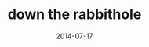 ---
layout: default
modal-id: 12
date: 2014-07-17
img: sulphur.png
alt: image-alt
title: down the rabbithole
description: one of my first mixes and still one of my favorites. WINTER SOLSTICE 2008 - Down the Rabbithole (distortion+delay mix) -for matthew and marcel- do you remember your first time? do you remember who you were with? another glitch-hop mix all chopped screwed glitched and, this time around, slathered with trance and dark ambient – where else are you going to find too short, public enemy, digweed, dubfire, glitch mob side projects, khia, and excerpts from Pi and Japanese horror movies in the same mix? get yourself up the creek without a paddle, finding your way home is half the fun. mostly mixed while curled up in bed under the influence of the flu. turntables are for those who lack imagination.
music_types: illbient, gitch-hop, trance, hip hop
mixcloud_direct_link: https://www.mixcloud.com/growltiger23/downtherabbithole/ 
download_url: http://cl.ly/2P1R1O3O2Y1s/download/down%20the%20rabbithole.mp3
mixcloud_url: https://www.mixcloud.com/widget/iframe/?embed_type=widget_standard&amp;embed_uuid=0d71af15-c34f-490e-bc71-531ab9f9268c&amp;feed=https%3A%2F%2Fwww.mixcloud.com%2Fgrowltiger23%2Fdowntherabbithole%2F&amp;hide_cover=1&amp;hide_tracklist=1&amp;replace=0

---